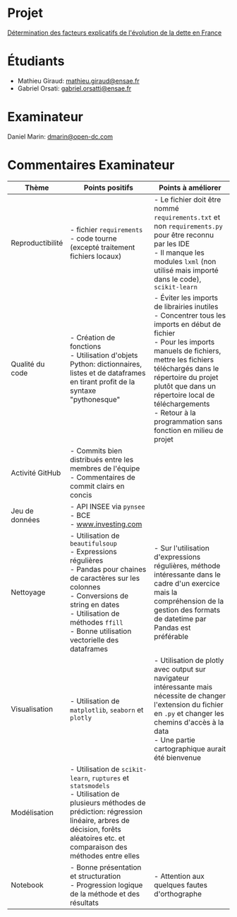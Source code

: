 # Projet

[Détermination des facteurs explicatifs de l'évolution de la dette en France](https://github.com/MathieuGir/Python_Debt_regression)

# Étudiants

- Mathieu Giraud: mathieu.giraud@ensae.fr
- Gabriel Orsati: gabriel.orsatti@ensae.fr

# Examinateur

Daniel Marin: dmarin@open-dc.com

# Commentaires Examinateur

| Thème            | Points positifs                                                                                                                                                                                                                                      | Points à améliorer                                                                                                                                                                                                                                                                                                                  |
|------------------|------------------------------------------------------------------------------------------------------------------------------------------------------------------------------------------------------------------------------------------------------|-------------------------------------------------------------------------------------------------------------------------------------------------------------------------------------------------------------------------------------------------------------------------------------------------------------------------------------|
| Reproductibilité | - fichier `requirements`<br/>- code tourne (excepté traitement fichiers locaux)                                                                                                                                                                      | - Le fichier doit être nommé `requirements.txt` et non `requirements.py` pour être reconnu par les IDE<br/>- Il manque les modules `lxml` (non utilisé mais importé dans le code), `scikit-learn`                                                                                                                                   |
| Qualité du code  | - Création de fonctions<br/>- Utilisation d'objets Python: dictionnaires, listes et de dataframes en tirant profit de la syntaxe "pythonesque"                                                                                                       | - Éviter les imports de librairies inutiles<br/>- Concentrer tous les imports en début de fichier<br/>- Pour les imports manuels de fichiers, mettre les fichiers téléchargés dans le répertoire du projet plutôt que dans un répertoire local de téléchargements<br/>- Retour à la programmation sans fonction en milieu de projet |
| Activité GitHub  | - Commits bien distribués entre les membres de l'équipe<br/>- Commentaires de commit clairs en concis                                                                                                                                                |                                                                                                                                                                                                                                                                                                                                                                   |
| Jeu de données   | - API INSEE via `pynsee`<br/>- BCE<br/>- www.investing.com                                                                                                                                                                                           |                                                                                                                                                                                                                                                                                                                                     |
| Nettoyage        | - Utilisation de `beautifulsoup`<br/>- Expressions régulières<br/>- Pandas pour chaines de caractères sur les colonnes<br/>- Conversions de string en dates<br/>- Utilisation de méthodes `ffill`<br/>- Bonne utilisation vectorielle des dataframes | - Sur l'utilisation d'expressions régulières, méthode intéressante dans le cadre d'un exercice mais la compréhension de la gestion des formats de datetime par Pandas est préférable                                                                                                                                                |
| Visualisation    | - Utilisation de `matplotlib`, `seaborn` et `plotly`                                                                                                                                                                                                 | - Utilisation de plotly avec output sur navigateur intéressante mais nécessite de changer l'extension du fichier en `.py` et changer les chemins d'accès à la data<br/>- Une partie cartographique aurait été bienvenue                                                                                                             |
| Modélisation     | - Utilisation de `scikit-learn`, `ruptures` et `statsmodels`<br/>- Utilisation de plusieurs méthodes de prédiction: régression linéaire, arbres de décision, forêts aléatoires etc. et comparaison des méthodes entre elles                          |                                                                                                                                                                                                                                                                                                                                     |
| Notebook         | - Bonne présentation et structuration<br/>- Progression logique de la méthode et des résultats                                                                                                                                                       | - Attention aux quelques fautes d'orthographe                                                                                                                                                                                                                                                                                       |

